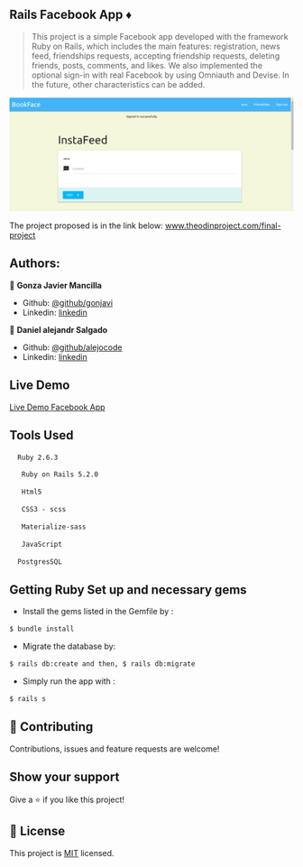 ## Rails Facebook App :diamonds: 
>This project is a simple Facebook app developed with the framework Ruby on Rails, which includes the main features: registration, news feed, friendships requests, accepting friendship requests, deleting friends, posts, comments, and likes. We also implemented the optional sign-in with real Facebook by using Omniauth and Devise. In the future, other characteristics can be added. 

![screenshot](./fbook.png)

The project proposed is in the link below:
<a href="https://www.theodinproject.com/courses/ruby-on-rails/lessons/final-project">www.theodinproject.com/final-project</a>

## Authors:
 👤 **Gonza Javier Mancilla**

- Github: [@github/gonjavi](https://github.com/gonjavi)
- Linkedin: [linkedin](https://www.linkedin.com/in/g-javier-mancilla-a686a9178/)

 👤 **Daniel alejandr Salgado**

- Github: [@github/alejocode](https://github.com/AlejoCode)
- Linkedin: [linkedin](https://www.linkedin.com/in/daniel-alejandro-salgado-sanchez-13a740b1/)

## Live Demo

[Live Demo Facebook App](https://bookfaces1.herokuapp.com/)


## Tools Used
```bash
  Ruby 2.6.3
 ```
 ```bash
   Ruby on Rails 5.2.0
 ```
  ```bash
   Html5
 ```
  ```bash
   CSS3 - scss
 ```
  ```bash
   Materialize-sass
```
  ```bash
   JavaScript
  ```
  ```bash
  PostgresSQL
  ```

## Getting Ruby Set up and necessary gems
* Install the gems listed in the Gemfile by :
```bash
$ bundle install
```
* Migrate the database by:
```bash
$ rails db:create and then, $ rails db:migrate
```
* Simply run the app with :
```bash
$ rails s
```

## 🤝 Contributing

Contributions, issues and feature requests are welcome!


## Show your support

Give a ⭐️ if you like this project!


## 📝 License

This project is [MIT](lic.url) licensed.

